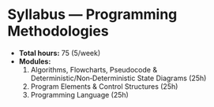 # Syllabus — Programming Methodologies


- **Total hours:** 75 (5/week)
- **Modules:**
    1. Algorithms, Flowcharts, Pseudocode & Deterministic/Non‑Deterministic State Diagrams (25h)
    2. Program Elements & Control Structures (25h)
    3. Programming Language (25h)
